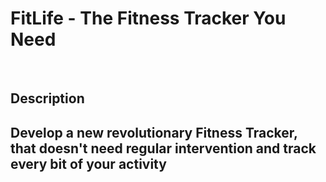 <h1>FitLife - The Fitness Tracker You Need</h1>
<br>
<h2>Description<h2>
<p>Develop a new revolutionary Fitness Tracker, that doesn't need regular intervention and track every bit of your activity<p>
